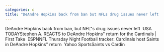 ```yaml
---
categories: c
title: "DeAndre Hopkins back from ban but NFLs drug issues never left  USA TODAY"
---
```

DeAndre Hopkins back from ban, but NFL"s drug issues never left&nbsp;&nbsp;USA TODAYStephen A. REACTS to DeAndre Hopkins" return for the Cardinals | First Take&nbsp;&nbsp;ESPNNFL Thursday Night Football tracker: Cardinals host Saints in DeAndre Hopkins" return&nbsp;&nbsp;Yahoo SportsSaints vs Cardin